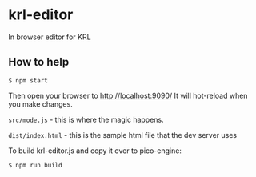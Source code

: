 # krl-editor

In browser editor for KRL

## How to help

```
$ npm start
```
Then open your browser to [http://localhost:9090/](http://localhost:9090/) It will hot-reload when you make changes.

`src/mode.js` - this is where the magic happens.

`dist/index.html` - this is the sample html file that the dev server uses


To build krl-editor.js and copy it over to pico-engine:
```
$ npm run build
```
